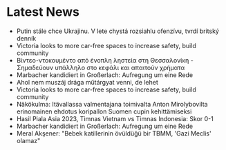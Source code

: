 # Latest News
-  Putin stále chce Ukrajinu. V lete chystá rozsiahlu ofenzívu, tvrdí britský denník
-  Victoria looks to more car-free spaces to increase safety, build community
-  Βίντεο-ντοκουμέντο από ένοπλη ληστεία στη Θεσσαλονίκη - Σημαδεύουν υπάλληλο στο κεφάλι και απαιτούν χρήματα
-  Marbacher kandidiert in Großerlach: Aufregung um eine Rede
-  Ahol nem muszáj drága műtárgyat venni, de lehet
-  Victoria looks to more car-free spaces to increase safety, build community
-  Näkökulma: Itävallassa valmentajana toimivalta Anton Mirolybovilta erinomainen ehdotus koripallon Suomen cupin kehittämiseksi
-  Hasil Piala Asia 2023, Timnas Vietnam vs Timnas Indonesia: Skor 0-1
-  Marbacher kandidiert in Großerlach: Aufregung um eine Rede
-  Meral Akşener: "Bebek katillerinin övüldüğü bir TBMM, 'Gazi Meclis' olamaz"
